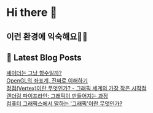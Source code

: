 # Hi there 👋

## 이런 환경에 익숙해요✍🏼

## 📕 Latest Blog Posts

<a href=https://onepaperhoon.tistory.com/5>셰이더는 그낭 함수일까?</a></br><a href=https://onepaperhoon.tistory.com/4>OpenGL의 좌표계, 진짜로 이해하기</a></br><a href=https://onepaperhoon.tistory.com/3>정점(Vertex)이란 무엇인가? - 그래픽 세계의 가장 작은 시작점</a></br><a href=https://onepaperhoon.tistory.com/2>렌더링 파이프라인: 그래픽이 만들어지는 과정</a></br><a href=https://onepaperhoon.tistory.com/1>컴퓨터 그래픽스에서 말하는 '그래픽'이란 무엇인가?</a></br>
